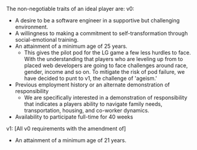 

The non-negotiable traits of an ideal player are:
v0:
- A desire to be a software engineer in a supportive but challenging environment.
- A willingness to making a commitment to self-transformation through social-emotional training. 
- An attainment of a minimum age of 25 years.
	- This gives the pilot pod for the LG game a few less hurdles to face. With the understanding that players who are leveling up from to placed web developers are going to face challenges around race, gender, income and so on. To mitigate the risk of pod failure, we have decided to punt to v1, the challenge of 'ageism.'
- Previous employment history or an alternate demonstration of responsibility
	- We are specifically interested in a demonstration of responsibility that indicates a players ability to navigate family needs, transportation, housing, and co-worker dynamics.
- Availability to participate full-time for 40 weeks

v1:
[All v0 requirements with the amendment of]
- An attainment of a minimum age of 21 years.